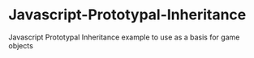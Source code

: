 # Javascript-Prototypal-Inheritance
Javascript Prototypal Inheritance example to use as a basis for game objects
